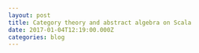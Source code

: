 ```yaml
---
layout: post
title: Category theory and abstract algebra on Scala
date: 2017-01-04T12:19:00.000Z
categories: blog
---
```

